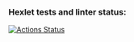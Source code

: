 ### Hexlet tests and linter status:
[![Actions Status](https://github.com/johanla0/rails-project-64/workflows/hexlet-check/badge.svg)](https://github.com/johanla0/rails-project-64/actions)